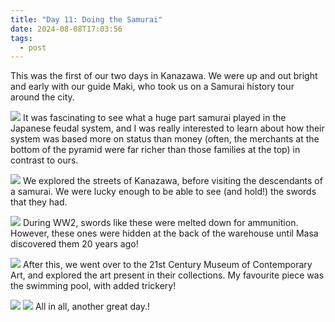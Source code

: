 ```yaml
---
title: "Day 11: Doing the Samurai"
date: 2024-08-08T17:03:56
tags:
  - post
---
```

 This was the first of our two days in Kanazawa. We were up and out bright and early with our guide Maki, who took us on a Samurai history tour around the city. 

![](/japan/media/1000020142.jpg)
It was fascinating to see what a huge part samurai played in the Japanese feudal system, and I was really interested to learn about how their system was based more on status than money (often, the merchants at the bottom of the pyramid were far richer than those families at the top) in contrast to ours.

![](/japan/media/1000020168.jpg)
We explored the streets of Kanazawa, before visiting the descendants of a samurai. We were lucky enough to be able to see (and hold!) the swords that they had. 

![](/japan/media/1000020192.jpg)
During WW2, swords like these were melted down for ammunition. However, these ones were hidden at the back of the warehouse until Masa discovered them 20 years ago!

![](/japan/media/1000020201.jpg)
After this, we went over to the 21st Century Museum of Contemporary Art, and explored the art present in their collections. My favourite piece was the swimming pool, with added trickery!

![](/japan/media/1000020240.jpg)
![](/japan/media/1000020257.jpg)
All in all, another great day.!
